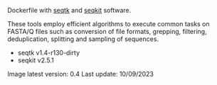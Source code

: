 Dockerfile with [seqtk](https://github.com/lh3/seqtk) and [seqkit](https://github.com/shenwei356/seqkit) software. 

These tools employ efficient algorithms to execute common tasks on FASTA/Q files such as conversion of file formats, grepping, filtering, deduplication, splitting and sampling of sequences.

- seqtk v1.4-r130-dirty
- seqkit v2.5.1

Image latest version: 0.4
Last update: 10/09/2023